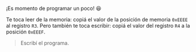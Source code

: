¡Es momento de programar un poco! :satisfied:

Te toca leer de la memoria: copiá el valor de la posición de memoria `0xEEEE` al registro `R3`. Pero también te toca escribir: copiá el valor del registro `R4` a la posición `0xEEEF`.

> Escribí el programa.